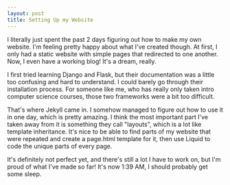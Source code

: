 ```yaml
---
layout: post
title: Setting Up my Website
---
```

I literally just spent the past 2 days figuring out how to make my own website. I'm feeling pretty happy about what I've created though. At first, I only had a static website with simple pages that redirected to one another. Now, I even have a working blog! It's a dream, really.

I first tried learning Django and Flask, but their documentation was a little too confusing and hard to understand. I could barely go through their installation process. For someone like me, who has really only taken intro computer science courses, those two frameworks were a bit too difficult.

That's where Jekyll came in. I somehow managed to figure out how to use it in one day, which is pretty amazing. I think the most important part I've taken away from it is something they call "layouts", which is a lot like template inheritance. It's nice to be able to find parts of my website that were repeated and create a page.html template for it, then use Liquid to code the unique parts of every page.

It's definitely not perfect yet, and there's still a lot I have to work on, but I'm proud of what I've made so far! It's now 1:39 AM, I should probably get some sleep.
